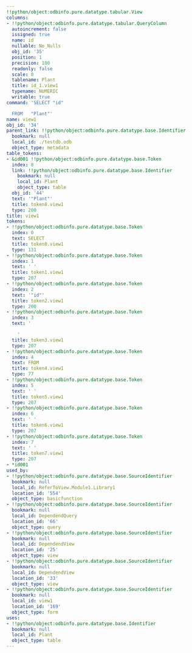 ```yaml
---
!!python/object:odbinfo.pure.datatype.tabular.View
columns:
- !!python/object:odbinfo.pure.datatype.tabular.QueryColumn
  autoincrement: false
  issigned: true
  name: id
  nullable: No_Nulls
  obj_id: '35'
  position: 1
  precision: 100
  readonly: false
  scale: 0
  tablename: Plant
  title: id_1.view1
  typename: NUMERIC
  writable: true
command: 'SELECT "id"

  FROM   "Plant"'
name: view1
obj_id: '34'
parent_link: !!python/object:odbinfo.pure.datatype.base.Identifier
  bookmark: null
  local_id: ./testdb.odb
  object_type: metadata
table_tokens:
- &id001 !!python/object:odbinfo.pure.datatype.base.Token
  index: 8
  link: !!python/object:odbinfo.pure.datatype.base.Identifier
    bookmark: null
    local_id: Plant
    object_type: table
  obj_id: '44'
  text: '"Plant"'
  title: token8.view1
  type: 200
title: view1
tokens:
- !!python/object:odbinfo.pure.datatype.base.Token
  index: 0
  text: SELECT
  title: token0.view1
  type: 131
- !!python/object:odbinfo.pure.datatype.base.Token
  index: 1
  text: ' '
  title: token1.view1
  type: 207
- !!python/object:odbinfo.pure.datatype.base.Token
  index: 2
  text: '"id"'
  title: token2.view1
  type: 200
- !!python/object:odbinfo.pure.datatype.base.Token
  index: 3
  text: '

    '
  title: token3.view1
  type: 207
- !!python/object:odbinfo.pure.datatype.base.Token
  index: 4
  text: FROM
  title: token4.view1
  type: 77
- !!python/object:odbinfo.pure.datatype.base.Token
  index: 5
  text: ' '
  title: token5.view1
  type: 207
- !!python/object:odbinfo.pure.datatype.base.Token
  index: 6
  text: ' '
  title: token6.view1
  type: 207
- !!python/object:odbinfo.pure.datatype.base.Token
  index: 7
  text: ' '
  title: token7.view1
  type: 207
- *id001
used_by:
- !!python/object:odbinfo.pure.datatype.base.SourceIdentifier
  bookmark: null
  local_id: ReferToView.Module1.Library1
  location_id: '554'
  object_type: basicfunction
- !!python/object:odbinfo.pure.datatype.base.SourceIdentifier
  bookmark: null
  local_id: DependendQuery
  location_id: '66'
  object_type: query
- !!python/object:odbinfo.pure.datatype.base.SourceIdentifier
  bookmark: null
  local_id: DependendView
  location_id: '25'
  object_type: view
- !!python/object:odbinfo.pure.datatype.base.SourceIdentifier
  bookmark: null
  local_id: DependendView
  location_id: '33'
  object_type: view
- !!python/object:odbinfo.pure.datatype.base.SourceIdentifier
  bookmark: null
  local_id: view1
  location_id: '169'
  object_type: form
uses:
- !!python/object:odbinfo.pure.datatype.base.Identifier
  bookmark: null
  local_id: Plant
  object_type: table
---
```

